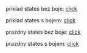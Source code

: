 priklad states bez boje: [click](https://github.com/DaSt007/krouzek/blob/master/ifak/inst.png)

priklad states s bojem: [click](https://github.com/DaSt007/krouzek/blob/master/ifak/inst2.png)

prazdny states bez boje: [click](https://github.com/DaSt007/krouzek/blob/master/ifak/inst3.py)

prazdny states s bojem: [click](https://github.com/DaSt007/krouzek/blob/master/ifak/inst4.py)
